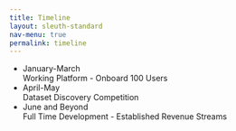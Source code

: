 ```yaml
---
title: Timeline
layout: sleuth-standard
nav-menu: true
permalink: timeline
---
```


<!-- Main -->
<div id="main">

<ul class="timeline">
	<li class="event">
    		<div class="event-date">January-March</div>
    		<div class="event-desc">Working Platform  -  Onboard 100 Users</div>
    	</li>
	<li class="event">
		<div class="event-date">April-May</div>
		<div class="event-desc">Dataset Discovery Competition</div>
	</li>
	<li class="event">
    		<div class="event-date">June and Beyond</div>
    		<div class="event-desc">Full Time Development - Established Revenue Streams</div>
    </li>
</ul>  

</div>
